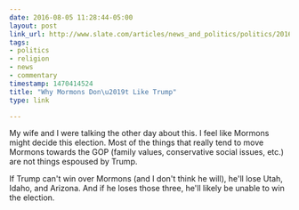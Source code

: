 ```yaml
---
date: 2016-08-05 11:28:44-05:00
layout: post
link_url: http://www.slate.com/articles/news_and_politics/politics/2016/08/why_mormons_don_t_like_donald_trump.html
tags:
- politics
- religion
- news
- commentary
timestamp: 1470414524
title: "Why Mormons Don\u2019t Like Trump"
type: link

---
```

My wife and I were talking the other day about this. I feel like Mormons might decide this election. Most of the things that really tend to move Mormons towards the GOP (family values, conservative social issues, etc.) are not things espoused by Trump.

If Trump can't win over Mormons (and I don't think he will), he'll lose Utah, Idaho, and Arizona. And if he loses those three, he'll likely be unable to win the election.